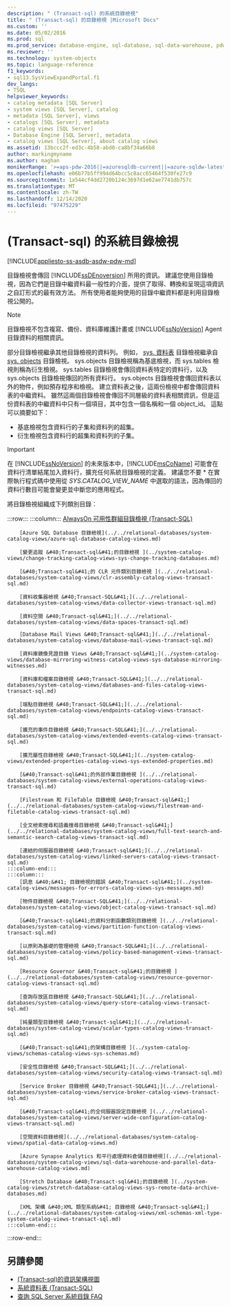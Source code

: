 ```yaml
---
description: " (Transact-sql) 的系統目錄檢視"
title: " (Transact-sql) 的目錄檢視 |Microsoft Docs"
ms.custom: ''
ms.date: 05/02/2016
ms.prod: sql
ms.prod_service: database-engine, sql-database, sql-data-warehouse, pdw
ms.reviewer: ''
ms.technology: system-objects
ms.topic: language-reference
f1_keywords:
- sql13.SysViewExpandPortal.f1
dev_langs:
- TSQL
helpviewer_keywords:
- catalog metadata [SQL Server]
- system views [SQL Server], catalog
- metadata [SQL Server], views
- catalogs [SQL Server], metadata
- catalog views [SQL Server]
- Database Engine [SQL Server], metadata
- catalog views [SQL Server], about catalog views
ms.assetid: 13bccc2f-ed3c-4b58-abd0-ca8bf34a66b8
author: markingmyname
ms.author: maghan
monikerRange: '>=aps-pdw-2016||=azuresqldb-current||=azure-sqldw-latest||>=sql-server-2016||>=sql-server-linux-2017||=azuresqldb-mi-current'
ms.openlocfilehash: e06b77b5ff994d64bcc5c8acc65464f530fe27c9
ms.sourcegitcommit: 1a544cf4dd2720b124c3697d1e62ae7741db757c
ms.translationtype: MT
ms.contentlocale: zh-TW
ms.lasthandoff: 12/14/2020
ms.locfileid: "97475229"
---
```

# <a name="system-catalog-views-transact-sql"></a> (Transact-sql) 的系統目錄檢視

[!INCLUDE[appliesto-ss-asdb-asdw-pdw-md](../../includes/appliesto-ss-asdb-asdw-pdw-md.md)]

目錄檢視會傳回 [!INCLUDE[ssDEnoversion](../../includes/ssdenoversion-md.md)] 所用的資訊。 建議您使用目錄檢視，因為它們是目錄中繼資料最一般性的介面，提供了取得、轉換和呈現這項資訊之自訂形式的最有效方法。 所有使用者能夠使用的目錄中繼資料都是利用目錄檢視公開的。

> [!NOTE]
> 目錄檢視不包含複寫、備份、資料庫維護計畫或 [!INCLUDE[ssNoVersion](../../includes/ssnoversion-md.md)] Agent 目錄資料的相關資訊。

 部分目錄檢視繼承其他目錄檢視的資料列。 例如， [sys. 資料表](../../relational-databases/system-catalog-views/sys-tables-transact-sql.md) 目錄檢視繼承自 [sys. objects](../../relational-databases/system-catalog-views/sys-objects-transact-sql.md) 目錄檢視。 sys.objects 目錄檢視稱為基底檢視，而 sys.tables 檢視則稱為衍生檢視。 sys.tables 目錄檢視會傳回資料表特定的資料行，以及 sys.objects 目錄檢視傳回的所有資料行。 sys.objects 目錄檢視會傳回資料表以外的物件，例如預存程序和檢視。 建立資料表之後，這兩份檢視中都會傳回資料表的中繼資料。 雖然這兩個目錄檢視會傳回不同層級的資料表相關資訊，但是這份資料表的中繼資料中只有一個項目，其中包含一個名稱和一個 object_id。 這點可以摘要如下：

- 基底檢視包含資料行的子集和資料列的超集。
- 衍生檢視包含資料行的超集和資料列的子集。

> [!IMPORTANT]
> 在 [!INCLUDE[ssNoVersion](../../includes/ssnoversion-md.md)] 的未來版本中，[!INCLUDE[msCoName](../../includes/msconame-md.md)] 可能會在資料行清單結尾加入資料行，擴充任何系統目錄檢視的定義。 建議您不要 \* 在實際執行程式碼中使用從 *SYS.CATALOG_VIEW_NAME* 中選取的語法，因為傳回的資料行數目可能會變更並中斷您的應用程式。

 將目錄檢視組織成下列類別目錄：

:::row:::
    :::column:::
        [AlwaysOn 可用性群組目錄檢視 &#40;Transact-SQL&#41;](../../relational-databases/system-catalog-views/always-on-availability-groups-catalog-views-transact-sql.md)
        
        [Azure SQL Database 目錄檢視](../../relational-databases/system-catalog-views/azure-sql-database-catalog-views.md)
        
        [變更追蹤 &#40;Transact-sql&#41;的目錄檢視 ](../system-catalog-views/change-tracking-catalog-views-sys-change-tracking-databases.md)
        
        [&#40;Transact-sql&#41;的 CLR 元件類別目錄檢視 ](../../relational-databases/system-catalog-views/clr-assembly-catalog-views-transact-sql.md)
        
        [資料收集器檢視 &#40;Transact-SQL&#41;](../../relational-databases/system-catalog-views/data-collector-views-transact-sql.md)
        
        [資料空間 &#40;Transact-sql&#41;](../../relational-databases/system-catalog-views/data-spaces-transact-sql.md)
        
        [Database Mail Views &#40;Transact-sql&#41;](../../relational-databases/system-catalog-views/database-mail-views-transact-sql.md)
        
        [資料庫鏡像見證目錄 Views &#40;Transact-sql&#41;](../system-catalog-views/database-mirroring-witness-catalog-views-sys-database-mirroring-witnesses.md)
        
        [資料庫和檔案目錄檢視 &#40;Transact-SQL&#41;](../../relational-databases/system-catalog-views/databases-and-files-catalog-views-transact-sql.md)
        
        [端點目錄檢視 &#40;Transact-SQL&#41;](../../relational-databases/system-catalog-views/endpoints-catalog-views-transact-sql.md)
        
        [擴充的事件目錄檢視 &#40;Transact-SQL&#41;](../../relational-databases/system-catalog-views/extended-events-catalog-views-transact-sql.md)
        
        [擴充屬性目錄檢視 &#40;Transact-SQL&#41;](../system-catalog-views/extended-properties-catalog-views-sys-extended-properties.md)
        
        [&#40;Transact-sql&#41;的外部作業目錄檢視 ](../../relational-databases/system-catalog-views/external-operations-catalog-views-transact-sql.md)
        
        [Filestream 和 FileTable 目錄檢視 &#40;Transact-sql&#41;](../../relational-databases/system-catalog-views/filestream-and-filetable-catalog-views-transact-sql.md)
        
        [全文檢索搜尋和語義搜尋目錄檢視 &#40;Transact-sql&#41;](../../relational-databases/system-catalog-views/full-text-search-and-semantic-search-catalog-views-transact-sql.md)
        
        [連結的伺服器目錄檢視 &#40;Transact-sql&#41;](../../relational-databases/system-catalog-views/linked-servers-catalog-views-transact-sql.md)
    :::column-end:::
    :::column:::
        [訊息 &#40;&#41; 目錄檢視的錯誤 &#40;Transact-sql&#41;](../system-catalog-views/messages-for-errors-catalog-views-sys-messages.md)
        
        [物件目錄檢視 &#40;Transact-SQL&#41;](../../relational-databases/system-catalog-views/object-catalog-views-transact-sql.md)
        
        [&#40;Transact-sql&#41;的資料分割函數類別目錄檢視 ](../../relational-databases/system-catalog-views/partition-function-catalog-views-transact-sql.md)
        
        [以原則為基礎的管理檢視 &#40;Transact-SQL&#41;](../../relational-databases/system-catalog-views/policy-based-management-views-transact-sql.md)
        
        [Resource Governor &#40;Transact-sql&#41;的目錄檢視 ](../../relational-databases/system-catalog-views/resource-governor-catalog-views-transact-sql.md)
        
        [查詢存放區目錄檢視 &#40;Transact-SQL&#41;](../../relational-databases/system-catalog-views/query-store-catalog-views-transact-sql.md)
        
        [純量類型目錄檢視 &#40;Transact-sql&#41;](../../relational-databases/system-catalog-views/scalar-types-catalog-views-transact-sql.md)
        
        [&#40;Transact-sql&#41;的架構目錄檢視 ](../system-catalog-views/schemas-catalog-views-sys-schemas.md)
        
        [安全性目錄檢視 &#40;Transact-SQL&#41;](../../relational-databases/system-catalog-views/security-catalog-views-transact-sql.md)
        
        [Service Broker 目錄檢視 &#40;Transact-SQL&#41;](../../relational-databases/system-catalog-views/service-broker-catalog-views-transact-sql.md)
        
        [&#40;Transact-sql&#41;的全伺服器設定目錄檢視 ](../../relational-databases/system-catalog-views/server-wide-configuration-catalog-views-transact-sql.md)
        
        [空間資料目錄檢視](../../relational-databases/system-catalog-views/spatial-data-catalog-views.md)
        
        [Azure Synapse Analytics 和平行處理資料倉儲目錄檢視](../../relational-databases/system-catalog-views/sql-data-warehouse-and-parallel-data-warehouse-catalog-views.md)
        
        [Stretch Database &#40;Transact-sql&#41;的目錄檢視 ](../system-catalog-views/stretch-database-catalog-views-sys-remote-data-archive-databases.md)
        
        [XML 架構 &#40;XML 類型系統&#41; 目錄檢視 &#40;Transact-sql&#41;](../../relational-databases/system-catalog-views/xml-schemas-xml-type-system-catalog-views-transact-sql.md)
    :::column-end:::
:::row-end:::

## <a name="see-also"></a>另請參閱

- [&#40;Transact-sql&#41;的資訊架構視圖 ](../../relational-databases/system-information-schema-views/system-information-schema-views-transact-sql.md)
- [系統資料表 &#40;Transact-SQL&#41;](../../relational-databases/system-tables/system-tables-transact-sql.md)
- [查詢 SQL Server 系統目錄 FAQ](../../relational-databases/system-catalog-views/querying-the-sql-server-system-catalog-faq.md)
